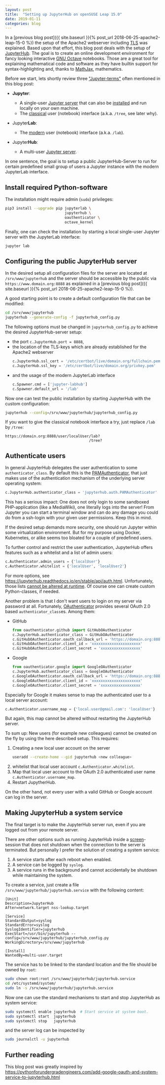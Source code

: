 ```yaml
---
layout: post
title:  "Setting up JupyterHub on openSUSE Leap 15.0"
date: 2019-01-11
categories: blog
---
```


In a [previous blog post]({{ site.baseurl }}{% post_url 2018-06-25-apache2-leap-15-0 %})
the setup of the Apache2 webserver including
[TLS](https://en.wikipedia.org/wiki/Transport_Layer_Security) was explained.
Based upon that effort,
this blog post deals with the setup of [JupyterHub](https://jupyter.org/hub).
The goal is to create an online development environment for fancy looking
interactive [GNU Octave](https://www.octave.org) notebooks.
Those are a great tool for explaining mathematical code and software
as they have builtin support for syntax-highlighting and,
thanks to [MathJax](https://www.mathjax.org/),
mathematics.

Before we start, lets shortly review three
["Jupyter-terms"](https://jupyter.org/documentation)
often mentioned in this blog post:

- **Jupyter**:
  - A single-user [Jupyter server](https://jupyter.org/) that can also be
    [installed](https://jupyter.readthedocs.io/en/latest/install.html)
    and run locally on your own machine.
  - The [classical](https://jupyter-notebook.readthedocs.io/en/stable/notebook.html)
    user (notebook) interface (a.k.a. `/tree`, see later why).

- Jupyter**Lab**:
  - The [modern](https://jupyterlab.readthedocs.io/) user (notebook) interface
    (a.k.a. `/lab`).

- Jupyter**Hub**:
  - A multi-user [Jupyter server](https://jupyterhub.readthedocs.io/).

In one sentence,
the goal is to setup a public JupyterHub-Server
to run for certain predefined small group of users
a Jupyter instance with the modern JupyterLab interface.


## Install required Python-software

The installation might require admin (`sudo`) privileges:
```bash
pip3 install --upgrade pip jupyterlab \
                           jupyterhub \
                           oauthenticator \
                           octave_kernel
```

Finally,
one can check the installation by starting a local single-user Jupyter server
with the JupyterLab interface:
```bash
jupyter lab
```


## Configuring the public JupyterHub server

In the desired setup all configuration files for the server are located at
`/srv/www/jupyterhub` and the server should be accessible by the public
via `https://www.domain.org:8888` as explained in a
[previous blog post]({{ site.baseurl }}{% post_url 2018-06-25-apache2-leap-15-0 %}).

A good starting point is to create a default configuration file
that can be modified:
```bash
cd /srv/www/jupyterhub
jupyterhub --generate-config -f jupyterhub_config.py
```

The following options must be changed in `jupyterhub_config.py` to achieve
the desired JupyterHub-server setup:
- the port `c.JupyterHub.port = 8888`,
- the location of the TLS-keys which are already established for the
  Apache2 webserver
  ```python
  c.JupyterHub.ssl_cert = '/etc/certbot/live/domain.org/fullchain.pem'
  c.JupyterHub.ssl_key = '/etc/certbot/live/domain.org/privkey.pem'
  ```
- and the usage of the modern JupyterLab interface
  ```python
  c.Spawner.cmd = ['jupyter-labhub']
  c.Spawner.default_url = '/lab'
  ```

Now one can test the public installation by starting JupyterHub with the
custom configuration:
```bash
jupyterhub --config=/srv/www/jupyterhub/jupyterhub_config.py
```

If you want to give the classical notebook interface a try,
just replace `/lab` by `/tree`:
```
https://domain.org:8888/user/localUser/lab?
                                      /tree?
```


## Authenticate users

In general JupyterHub delegates the user authentication to some `authenticator_class`.
By default this is the
[PAMAuthenticator](https://jupyterhub.readthedocs.io/en/stable/api/auth.html),
that just makes use of the authentication mechanism
of the underlying server operating system:
```python
c.JupyterHub.authenticator_class = 'jupyterhub.auth.PAMAuthenticator'
```
This has a serious impact:
One does not only login to some sandboxed PHP-application (like a MediaWiki),
one literally logs into the server!
From Jupyter you can start a terminal window
and can do any damage you could do from a ssh-login with your given user permissions.
Keep this in mind.

If the desired setup demands more security,
one should run Jupyter within some virtualization environment.
But for my purpose using Docker, Kubernetes, or alike seems too bloated
for a couple of predefined users.

To further control and restrict the user authentication,
JupyterHub offers features such as a whitelist and a list of admin users:
```python
c.Authenticator.admin_users = {'localUser'}
c.Authenticator.whitelist = {'localUser', 'localUser2'}
```
For more options, see <https://jupyterhub.readthedocs.io/en/stable/api/auth.html>.
Unfortunately, those lists
[cannot be altered at runtime](https://github.com/jupyterhub/jupyterhub/issues/1920).
Of course one can create custom Python-classes, if needed.

Another problem is that I don't want users to login on my server via password at all.
Fortunately, [OAuthenticator](https://github.com/jupyterhub/oauthenticator)
provides several OAuth 2.0 based `authenticator_class`es.
Among them:

- GitHub
  ```python
  from oauthenticator.github import GitHubOAuthenticator
  c.JupyterHub.authenticator_class = GitHubOAuthenticator
  c.GitHubOAuthenticator.oauth_callback_url = 'https://domain.org:8888/hub/oauth_callback'
  c.GitHubOAuthenticator.client_id = 'xxxxxxxxxxxxxxxxxxxxxx'
  c.GitHubOAuthenticator.client_secret = 'xxxxxxxxxxxxxxxxxx'
  ```

- Google
  ```python
  from oauthenticator.google import GoogleOAuthenticator
  c.JupyterHub.authenticator_class = GoogleOAuthenticator
  c.GoogleOAuthenticator.oauth_callback_url = 'https://domain.org:8888/hub/oauth_callback'
  c.GoogleOAuthenticator.client_id = 'xxxxxxxxxxxxxxxxxxxxxx'
  c.GoogleOAuthenticator.client_secret = 'xxxxxxxxxxxxxxxxxx'
  ```

Especially for Google it makes sense to map the authenticated user
to a local server account:
```python
c.Authenticator.username_map = {'local.user@gmail.com': 'localUser'}
```
But again,
this map cannot be altered without restarting the JupyterHub server.

To sum up:
New users (for example new colleagues) cannot be created on the fly
by using the here described setup.
This requires:

1. Creating a new local user account on the server
   ```bash
   useradd --create-home --gid jupyterhub <new colleague>
   ```
2. whitelist that local user account `c.Authenticator.whitelist`.
3. Map that local user account to the OAuth 2.0 authenticated user name
   `c.Authenticator.username_map`.
4. Restart JupytherHub.

On the other hand,
not every user with a valid GitHub or Google account can log in the server.


## Making JupyterHub a system service

The final target is to make the JupyterHub server run,
even if you are logged out from your remote server.

There are other options such as running JupyterHub inside a
[screen](https://www.gnu.org/software/screen/)-session
that does not shutdown when the connection to the server is terminated.
But personally I prefer the solution of creating a system service:

1. A service starts after each reboot when enabled.
2. A service can be logged by `syslog`.
3. A service runs in the background and cannot accidentally be shutdown
   while maintaining the system.

To create a service, just create a file `/srv/www/jupyterhub/jupyterhub.service`
with the following content:

```
[Unit]
Description=JupyterHub
After=network.target nss-lookup.target

[Service]
StandardOutput=syslog
StandardError=syslog
SyslogIdentifier=jupyterhub
ExecStart=/usr/bin/jupyterhub --config=/srv/www/jupyterhub/jupyterhub_config.py
WorkingDirectory=/srv/www/jupyterhub

[Install]
WantedBy=multi-user.target
```

The service has to be linked to the standard location and the file
should be owned by `root`:
```bash
sudo chown root:root /srv/www/jupyterhub/jupyterhub.service
cd /etc/systemd/system/
sudo ln -s /srv/www/jupyterhub/jupyterhub.service
```

Now one can use the standard mechanisms to start and stop JupyterHub
as system service:
```bash
sudo systemctl enable jupyterhub  # Start service at system boot.
sudo systemctl start  jupyterhub
sudo systemctl stop   jupyterhub
```
and the server log can be inspected by
```bash
sudo journalctl -u jupyterhub
```


## Further reading

This blog post was greatly inspired by
<https://pythonforundergradengineers.com/add-google-oauth-and-system-service-to-jupyterhub.html>
